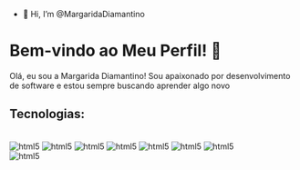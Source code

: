- 👋 Hi, I’m @MargaridaDiamantino
# Bem-vindo ao Meu Perfil! 👋

Olá, eu sou a Margarida Diamantino! Sou apaixonado por desenvolvimento de software e estou sempre buscando aprender algo novo

## Tecnologias:
<div style="display: inline_black"><br/>
<img align="center" alt="html5" src="https://img.shields.io/badge/HTML5-E34F26?style=for-the-badge&logo=html5&logoColor=white"/>
<img align="center" alt="html5" src="https://img.shields.io/badge/CSS3-1572B6?style=for-the-badge&logo=css3&logoColor=white"/>
<img align="center" alt="html5" src="https://img.shields.io/badge/JavaScript-323330?style=for-the-badge&logo=javascript&logoColor=F7DF1E"/>
<img align="center" alt="html5" src="https://img.shields.io/badge/TypeScript-007ACC?style=for-the-badge&logo=typescript&logoColor=white"/>
<img align="center" alt="html5" src="https://img.shields.io/badge/React-20232A?style=for-the-badge&logo=react&logoColor=61DAFB"/>

  <img align="center" alt="html5" src="https://img.shields.io/badge/-C%23-239120?style=for-the-badge&logo=c-sharp&logoColor=white"/>

   <img align="center" alt="html5" src="https://img.shields.io/badge/-TypeScript-3178C6?style=for-the-badge&logo=typescript&logoColor=white"/>
  <div>
    
  </div>
   <img align="center" alt="html5" src="https://img.shields.io/badge/-Electron-47848F?style=for-the-badge&logo=electron&logoColor=white"/>

<br/>
</div>


  

